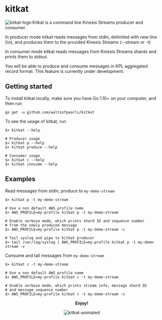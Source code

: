 # kitkat

<img align="left" alt="kitkat-logo" src="https://user-images.githubusercontent.com/965430/48188837-84ef3680-e2f3-11e8-9ccb-006d317be756.png">

Kitkat is a command line Kinesis Streams producer and consumer.

In producer mode kitkat reads messages from stdin, delimited with new line (\n), and produces them
to the provided Kinesis Streams (--stream or -t)

In consumer mode kitkat reads messages from Kinesis Streams shards and prints them to stdout.

You will be able to produce and consume messages in KPL aggregated record format. This feature is
currently under development.

## Getting started

To install kitkat locally, make sure you have Go 1.10+ on your computer, and then run

```shell
go get -u github.com/waltzofpearls/kitkat
```

To see the usage of kitkat, run

```shell
$> kitkat --help

# Producer usage
$> kitkat p --help
$> kitkat produce --help

# Consumer usage
$> kitkat c --help
$> kitkat consume --help
```

## Examples

Read messages from stdin, produce to `my-demo-stream`

```shell
$> kitkat p -t my-demo-stream

# Use a non default AWS profile name
$> AWS_PROFILE=my-profile kitkat p -t my-demo-stream

# Enable verbose mode, which prints shard ID and sequence number
# from the newly produced message
$> AWS_PROFILE=my-profile kitkat p -t my-demo-stream -v

# Tail syslog and pipe to kitkat producer
$> tail /var/log/syslog | AWS_PROFILE=my-profile kitkat p -t my-demo-stream -v
```

Consume and tail messages from `my-demo-stream`

```shell
$> kitkat c -t my-demo-stream

# Use a non default AWS profile name
$> AWS_PROFILE=my-profile kitkat c -t my-demo-stream

# Enable verbose mode, which prints stream info, message shard ID
# and message sequence number
$> AWS_PROFILE=my-profile kitkat c -t my-demo-stream -v
```

<p align="center"><strong>Enjoy!</strong></p>
<p align="center">
  <img alt="kitkat-animated" src="https://user-images.githubusercontent.com/965430/48188771-638e4a80-e2f3-11e8-8a9b-122b1db424c4.gif">
</p>
